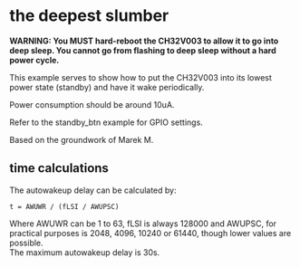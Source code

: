 # the deepest slumber

**WARNING: You MUST hard-reboot the CH32V003 to allow it to go into deep sleep. You cannot go from flashing to deep sleep without a hard power cycle.**

This example serves to show how to put the CH32V003 into its lowest power state (standby) and have it wake periodically.  

Power consumption should be around 10uA.  

Refer to the standby_btn example for GPIO settings.

Based on the groundwork of Marek M.  

## time calculations

The autowakeup delay can be calculated by:

`t = AWUWR / (fLSI / AWUPSC)`  

Where AWUWR can be 1 to 63, fLSI is always 128000 and AWUPSC, for practical purposes is 2048, 4096, 10240 or 61440, though lower values are possible.  
The maximum autowakeup delay is 30s.
